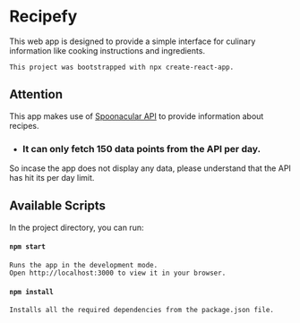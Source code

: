 # Recipefy

This web app is designed to provide a simple interface for culinary information like cooking instructions and ingredients.

```
This project was bootstrapped with npx create-react-app.
```

## Attention

This app makes use of [Spoonacular API](https://spoonacular.com/food-api/docs) to provide information about recipes.
- ### It can only fetch 150 data points from the API per day. 

So incase the app does not display any data, please understand that the API has hit its per day limit.
## Available Scripts

In the project directory, you can run:

#### `npm start`
```
Runs the app in the development mode.
Open http://localhost:3000 to view it in your browser.
```
#### `npm install`
```
Installs all the required dependencies from the package.json file.
```

